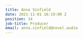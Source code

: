 ```yaml
---
title: Anna Sinfield
date: 2021-11-01 16:19:00 Z
position: 14
job-title: Producer
email: anna.sinfield@novel.audio
---
```


